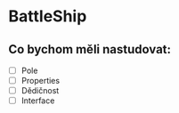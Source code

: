 # BattleShip


## Co bychom měli nastudovat:
* [ ] Pole
* [ ] Properties
* [ ] Dědičnost
* [ ] Interface
